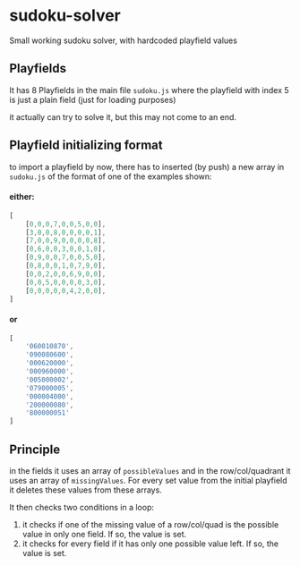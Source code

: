 # sudoku-solver
Small working sudoku solver, with hardcoded playfield values

## Playfields
It has 8 Playfields in the main file ``sudoku.js`` where the playfield with index 5 is just a plain field (just for loading purposes)

it actually can try to solve it, but this may not come to an end.

## Playfield initializing format
to import a playfield by now, there has to inserted (by push) a new array in ``sudoku.js`` of the format of one of the examples shown:

#### either:
```javascript
[
    [0,0,0,7,0,0,5,0,0],
    [3,0,0,8,0,0,0,0,1],
    [7,0,0,9,0,0,0,0,8],
    [0,6,0,0,3,0,0,1,0],
    [0,9,0,0,7,0,0,5,0],
    [0,8,0,0,1,0,7,9,0],
    [0,0,2,0,0,6,9,0,0],
    [0,0,5,0,0,0,0,3,0],
    [0,0,0,0,0,4,2,0,0],
]
```

#### or
```javascript
[
    '060010870',
    '090080600',
    '000620000',
    '000960000',
    '005000002',
    '079000005',
    '000004000',
    '200000080',
    '800000051'
]
```

## Principle
in the fields it uses an array of ``possibleValues`` and in the row/col/quadrant it uses an array of ``missingValues``. For every set value from the initial playfield it deletes these values from these arrays.

It then checks two conditions in a loop:
1. it checks if one of the missing value of a row/col/quad is the possible value in only one field. If so, the value is set.
2. it checks for every field if it has only one possible value left. If so, the value is set.
